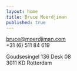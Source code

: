 ```yaml
---
layout: home
title: Bruce Moerdjiman
published: true
---
```




bruce@moerdjiman.com  
+31 (6) 511 84 619

Goudsesingel 136 Desk 08  
3011 KD Rotterdam
